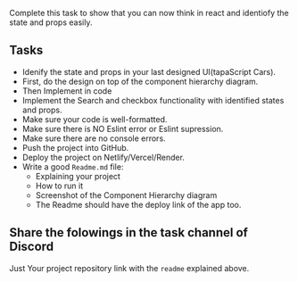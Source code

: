 Complete this task to show that you can now think in react and identiofy the state and props easily.

## Tasks
- Idenify the state and props in your last designed UI(tapaScript Cars).
- First, do the design on top of the component hierarchy diagram.
- Then Implement in code
- Implement the Search and checkbox functionality with identified states and props.
- Make sure your code is well-formatted.
- Make sure there is NO Eslint error or Eslint supression.
- Make sure there are no console errors.
- Push the project into GitHub.
- Deploy the project on Netlify/Vercel/Render.
- Write a good `Readme.md` file: 
  - Explaining your project
  - How to run it
  - Screenshot of the Component Hierarchy diagram
  - The Readme should have the deploy link of the app too.

## Share the folowings in the task channel of Discord
Just Your project repository link with the `readme` explained above. 